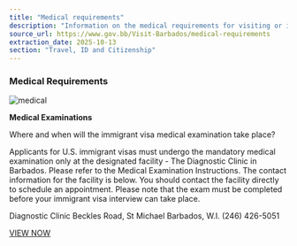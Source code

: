 ```yaml
---
title: "Medical requirements"
description: "Information on the medical requirements for visiting or immigrating to Barbados, including details on mandatory medical examinations."
source_url: https://www.gov.bb/Visit-Barbados/medical-requirements
extraction_date: 2025-10-13
section: "Travel, ID and Citizenship"
---
```


### Medical Requirements

![medical](https:///www.gov.bb/media_files/medical.jpg)

**Medical Examinations**

Where and when will the immigrant visa medical examination take place?

Applicants for U.S. immigrant visas must undergo the mandatory medical examination only at the designated facility - The Diagnostic Clinic in Barbados. Please refer to the Medical Examination Instructions. The contact information for the facility is below. You should contact the facility directly to schedule an appointment. Please note that the exam must be completed before your immigrant visa interview can take place.

Diagnostic Clinic
Beckles Road, St Michael
Barbados, W.I.
(246) 426-5051

[VIEW NOW](https://bb.usembassy.gov/u-s-citizen-services/local-resources-of-u-s-citizens/doctors/?_ga=2.259745866.1945393172.1598568283-1733798738.1598568283)
